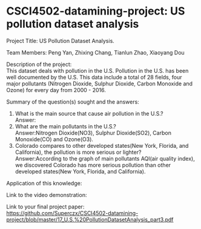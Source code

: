 # CSCI4502-datamining-project: US pollution dataset analysis
Project Title: US Pollution Dataset Analysis.</br>

Team Members: Peng Yan, Zhixing Chang, Tianlun Zhao, Xiaoyang Dou </br>

Description of the project:</br>
This dataset deals with pollution in the U.S. Pollution in the U.S. has been well documented by the U.S. This data include a total of 28 fields, four major pollutants (Nitrogen Dioxide, Sulphur Dioxide, Carbon Monoxide and Ozone) for every day from 2000 - 2016. </br>

Summary of the question(s) sought and the answers:</br>
1. What is the main source that cause air pollution in the U.S.?</br>
Answer:
2. What are the main pollutants in the U.S.?</br>
Answer:Nitrogen Dioxide(NO3), Sulphur Dioxide(SO2), Carbon Monoxide(CO) and Ozone(O3).
3. Colorado compares to other developed states(New York, Florida, and California), the pollution is more serious or lighter?</br>
Answer:According to the graph of main pollutants AQI(air quality index), we discovered Colorado has more serious pollution than other developed states(New York, Florida, and California).


Application of this knowledge:</br>

Link to the video demonstration:</br>

Link to your final project paper:</br>
https://github.com/Superczx/CSCI4502-datamining-project/blob/master/17_U.S.%20PollutionDatasetAnalysis_part3.pdf
